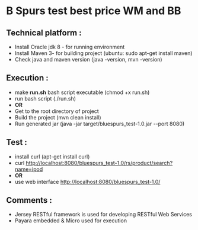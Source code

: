 # B Spurs test best price WM and BB

## Technical platform :

- Install Oracle jdk 8 - for running environment
- Install Maven 3- for building project (ubuntu: sudo apt-get install maven)
- Check java and maven version (java -version, mvn -version)

## Execution :

- make **run.sh** bash script executable   (chmod +x run.sh)
- run bash script (./run.sh)
- **OR**
- Get to the root directory of project
- Build the project (mvn clean install)
- Run generated jar (java -jar target/bluespurs_test-1.0.jar --port 8080)

## Test :

- install curl (apt-get install curl)
- curl [http://localhost:8080/bluespurs_test-1.0/rs/product/search?name=ipod](http://localhost:8080/bluespurs_test-1.0/rs/product/search?name=ipod)
- **OR**
- use web interface [http://localhost:8080/bluespurs_test-1.0/](http://localhost:8080/bluespurs_test-1.0/)

## Comments :

- Jersey RESTful framework is used for developing RESTful Web Services 
- Payara embedded & Micro used for execution



